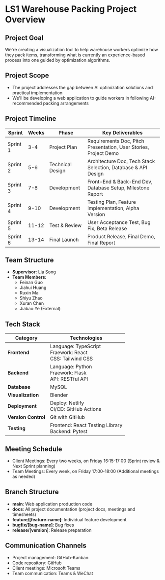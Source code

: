 # LS1 Warehouse Packing Project Overview

## Project Goal
We're creating a visualization tool to help warehouse workers optimize how they pack items, transforming what is currently an experience-based process into one guided by optimization algorithms.

## Project Scope
- The project addresses the gap between AI optimization solutions and practical implementation
- We'll be developing a web application to guide workers in following AI-recommended packing arrangements

## Project Timeline

| Sprint | Weeks | Phase | Key Deliverables |
|--------|-------|-------|-----------------|
| Sprint 1 | 3-4 | Project Plan | Requirements Doc, Pitch Presentation, User Stories, Project Demo |
| Sprint 2 | 5-6 | Technical Design | Architecture Doc, Tech Stack Selection, Database & API Design |
| Sprint 3 | 7-8 | Development | Front-End & Back-End Dev, Database Setup, Milestone Report |
| Sprint 4 | 9-10 | Development | Testing Plan, Feature Implementation, Alpha Version |
| Sprint 5 | 11-12 | Test & Review | User Acceptance Test, Bug Fix, Beta Release |
| Sprint 6 | 13-14 | Final Launch | Product Release, Final Demo, Final Report |

## Team Structure
- **Supervisor:** Lia Song
- **Team Members:**
  - Feinan Guo
  - Jiahui Huang
  - Ruxin Ma
  - Shiyu Zhao 
  - Xuran Chen 
  - Jiabao Ye (External)

## Tech Stack

| Category | Technologies |
|----------|--------------|
| **Frontend** | Language: TypeScript<br>Fraework: React<br>CSS: Tailwind CSS|
| **Backend** | Language: Python<br>Fraework: Flask<br>API: RESTful API |
| **Database** | MySQL |
| **Visualization** | Blender |
| **Deployment** | Deploy: Netlify<br>CI/CD: GitHub Actions |
| **Version Control** | Git with GitHub |
| **Testing** | Frontend: React Testing Library <br>Backend: Pytest|


## Meeting Schedule
- Client Meetings: Every two weeks, on Friday 16:15-17:00 (Sprint review & Next Sprint planning) 
- Team Meetings: Every week, on Friday 17:00-18:00 (Additional meetings as needed) 


## Branch Structure
- **main**: Web application production code
- **docs**: All project documentation (project docs, meetings and timesheets)
- **feature/[feature-name]**: Individual feature development
- **bugfix/[bug-name]**: Bug fixes
- **release/[version]**: Release preparation


## Communication Channels
- Project management: GitHub-Kanban
- Code repository: GitHub
- Client meetings: Microsoft Teams
- Team communication: Teams & WeChat
